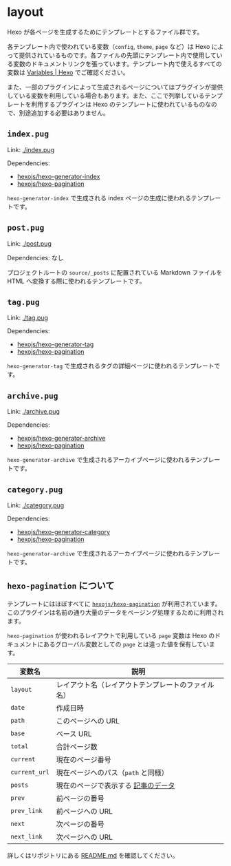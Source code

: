 # layout

Hexo が各ページを生成するためにテンプレートとするファイル群です。

各テンプレート内で使われている変数（`config`, `theme`, `page` など）は Hexo によって提供されているものです。各ファイルの先頭にテンプレート内で使用している変数のドキュメントリンクを張っています。テンプレート内で使えるすべての変数は [Variables | Hexo](https://hexo.io/docs/variables) でご確認ください。

また、一部のプラグインによって生成されるページについてはプラグインが提供している変数を利用している場合もあります。また、ここで列挙しているテンプレートを利用するプラグインは Hexo のテンプレートに使われているものなので、別途追加する必要はありません。

## `index.pug`

Link: [./index.pug](./index.pug)

Dependencies:

- [hexojs/hexo-generator-index](https://github.com/hexojs/hexo-generator-index)
- [hexojs/hexo-pagination](https://github.com/hexojs/hexo-pagination)

`hexo-generator-index` で生成される index ページの生成に使われるテンプレートです。

## `post.pug`

Link: [./post.pug](./post.pug)

Dependencies: なし

プロジェクトルートの `source/_posts` に配置されている Markdown ファイルを HTML へ変換する際に使われるテンプレートです。

## `tag.pug`

Link: [./tag.pug](./tag.pug)

Dependencies:

- [hexojs/hexo-generator-tag](https://github.com/hexojs/hexo-generator-tag)
- [hexojs/hexo-pagination](https://github.com/hexojs/hexo-pagination)

`hexo-generator-tag` で生成されるタグの詳細ページに使われるテンプレートです。

## `archive.pug`

Link: [./archive.pug](./archive.pug)

Dependencies:

- [hexojs/hexo-generator-archive](https://github.com/hexojs/hexo-generator-archive)
- [hexojs/hexo-pagination](https://github.com/hexojs/hexo-pagination)

`hexo-generator-archive` で生成されるアーカイブページに使われるテンプレートです。

## `category.pug`

Link: [./category.pug](./category.pug)

Dependencies:

- [hexojs/hexo-generator-category](https://github.com/hexojs/hexo-generator-category)
- [hexojs/hexo-pagination](https://github.com/hexojs/hexo-pagination)

`hexo-generator-archive` で生成されるアーカイブページに使われるテンプレートです。

## `hexo-pagination` について

テンプレートにはほぼすべてに [`hexojs/hexo-pagination`](https://github.com/hexojs/hexo-pagination) が利用されています。このプラグインは名前の通り大量のデータをページング処理するために利用されます。

`hexo-pagination` が使われるレイアウトで利用している `page` 変数は Hexo のドキュメントにあるグローバル変数としての `page` とは違った値を保有しています。

| 変数名 | 説明 |
| ----- | --- |
| `layout` | レイアウト名（レイアウトテンプレートのファイル名） |
| `date` | 作成日時 |
| `path` | このページへの URL |
| `base` | ベース URL |
| `total` | 合計ページ数 |
| `current` | 現在のベージ番号 |
| `current_url` | 現在ページへのパス（`path` と同様） |
| `posts` | 現在のページで表示する [記事のデータ](https://hexo.io/docs/variables#Page-Variables) |
| `prev` | 前ページの番号 |
| `prev_link` | 前ページへの URL |
| `next` | 次ページの番号 |
| `next_link` | 次ページへの URL |

詳しくはリポジトリにある [README.md](https://github.com/hexojs/hexo-pagination/blob/master/README.md) を確認してください。
